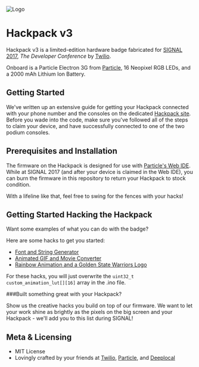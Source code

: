 ![Logo](https://s3.amazonaws.com/com.twilio.prod.twilio-docs/images/hackpack_in_dock.jpg)

# Hackpack v3

Hackpack v3 is a limited-edition hardware badge fabricated for [SIGNAL 2017](https://www.twilio.com/signal), _The Developer Conference_ by [Twilio](https://twilio.com).

Onboard is a Particle Electron 3G from [Particle](https://www.particle.io/), 16 Neopixel RGB LEDs, and a 2000 mAh Lithium Ion Battery.

## Getting Started

We've written up an extensive guide for getting your Hackpack connected with your phone number and the consoles on the dedicated [Hackpack site](https://hackpack.cc/).  Before you wade into the code, make sure you've followed all of the steps to claim your device, and have successfully connected to one of the two podium consoles.

## Prerequisites and Installation

The firmware on the Hackpack is designed for use with [Particle's Web IDE](https://build.particle.io/).  While at SIGNAL 2017 (and after your device is claimed in the Web IDE), you can burn the firmware in this repository to return your Hackpack to stock condition.  

With a lifeline like that, feel free to swing for the fences with your hacks!

## Getting Started Hacking the Hackpack

Want some examples of what you can do with the badge?

Here are some hacks to get you started:

* [Font and String Generator](https://gist.github.com/pkamp3/d114d89d45939ab20fb83706868f37fb)
* [Animated GIF and Movie Converter](https://gist.github.com/pkamp3/5ea656b8b67c9d8f19daa72ff26bcf89)
* [Rainbow Animation and a Golden State Warriors Logo](https://gist.github.com/jarodreyes/d9905fda321a9e69de87271015e1bc1a)

For these hacks, you will just overwrite the `uint32_t custom_animation_lut[][16]` array in the .ino file.

###Built something great with your Hackpack?

Show us the creative hacks you build on top of our firmware.  We want to let your work shine as brightly as the pixels on the big screen and your Hackpack - we'll add you to this list during SIGNAL!

## Meta & Licensing

* MIT License
* Lovingly crafted by your friends at [Twilio](https://twilio.com), [Particle](http://particle.io/), and [Deeplocal](http://deeplocal.com/)

